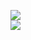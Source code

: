 [![](https://img.shields.io/badge/Made%20With-Github%20Spray-lightgrey.svg?style=for-the-badge&logo=github)](https://github.com/Annihil/github-spray#31794)  
[![](https://i.imgur.com/2DrTn0Z.gif)](https://github.com/Annihil/github-spray)